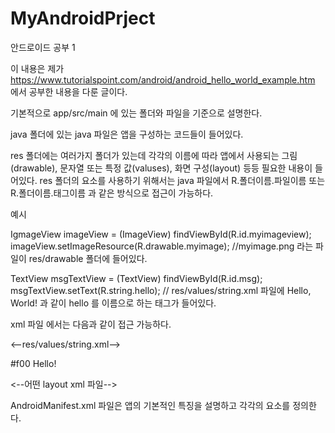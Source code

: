 # MyAndroidPrject

안드로이드 공부 1

이 내용은 제가 https://www.tutorialspoint.com/android/android_hello_world_example.htm 에서 공부한 내용을 다룬 글이다.

기본적으로 app/src/main 에 있는 폴더와 파일을 기준으로 설명한다.

java 폴더에 있는 java 파일은 앱을 구성하는 코드들이 들어있다.

res 폴더에는 여러가지 폴더가 있는데 각각의 이름에 따라 앱에서 사용되는 그림(drawable), 문자열 또는 특정 값(valuses), 화면 구성(layout) 등등 필요한 내용이 들어있다. res 폴더의 요소를 사용하기 위해서는 java 파일에서 R.폴더이름.파일이름 또는 R.폴더이름.태그이름 과 같은 방식으로 접근이 가능하다. 

예시

IgmageView imageView = (ImageView) findViewById(R.id.myimageview);
imageView.setImageResource(R.drawable.myimage); //myimage.png 라는 파일이 res/drawable 폴더에 들어있다.

TextView msgTextView = (TextView) findViewById(R.id.msg);
msgTextView.setText(R.string.hello); // res/values/string.xml 파일에 <string  name="hello">Hello, World!</string> 과 같이 hello 를 이름으로 하는 태그가 들어있다.

xml 파일 에서는 다음과 같이 접근 가능하다.

<--res/values/string.xml-->

<?xml version="1.0" encoding="utf-8"?>
<resources>
   <color name="opaque_red">#f00</color>
   <string name="hello">Hello!</string>
</resources>

<--어떤 layout xml 파일-->

<EditText xmlns:android="http://schemas.android.com/apk/res/android"
   android:layout_width="fill_parent"
   android:layout_height="fill_parent"
   android:textColor="@color/opaque_red"
   android:text="@string/hello" />

AndroidManifest.xml 파일은 앱의 기본적인 특징을 설명하고 각각의 요소를 정의한다.

